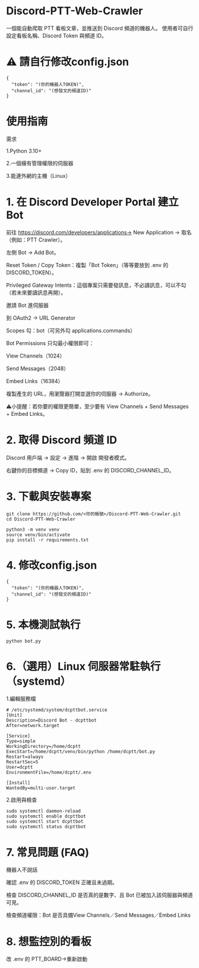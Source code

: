 # Discord-PTT-Web-Crawler
一個能自動爬取 PTT 看板文章，並推送到 Discord 頻道的機器人。 使用者可自行設定看板名稱、Discord Token 與頻道 ID。
# ⚠️ 請自行修改config.json
```
{
  "token": "(你的機器人TOKEN)",
  "channel_id": "(想發文的頻道ID)"
}
```
# 使用指南
需求

1.Python 3.10+

2.一個擁有管理權限的伺服器

3.能連外網的主機（Linux）

# 1. 在 Discord Developer Portal 建立 Bot

前往 https://discord.com/developers/applications→ New Application → 取名（例如：PTT Crawler）。

左側 Bot → Add Bot。

Reset Token / Copy Token：複製「Bot Token」（等等要放到 .env 的 DISCORD_TOKEN）。

Privileged Gateway Intents：這個專案只需要發訊息，不必讀訊息，可以不勾（若未來要讀訊息再開）。

邀請 Bot 進伺服器

到 OAuth2 → URL Generator

Scopes 勾：bot（可另外勾 applications.commands）

Bot Permissions 只勾最小權限即可：

View Channels（1024）

Send Messages（2048）

Embed Links（16384）

複製產生的 URL，用瀏覽器打開並選你的伺服器 → Authorize。

⚠️小提醒：若你要的權限更簡單，至少要有 View Channels + Send Messages + Embed Links。

# 2. 取得 Discord 頻道 ID
Discord 用戶端 → 設定 → 進階 → 開啟 開發者模式。

右鍵你的目標頻道 → Copy ID，貼到 .env 的 DISCORD_CHANNEL_ID。

# 3. 下載與安裝專案
```
git clone https://github.com/<你的帳號>/Discord-PTT-Web-Crawler.git
cd Discord-PTT-Web-Crawler

python3 -m venv venv
source venv/bin/activate
pip install -r requirements.txt
```

# 4. 修改config.json
```
{
  "token": "(你的機器人TOKEN)",
  "channel_id": "(想發文的頻道ID)"
}
```

# 5. 本機測試執行
```
python bot.py
```

# 6.（選用）Linux 伺服器常駐執行（systemd）
1.編輯服務檔
```
# /etc/systemd/system/dcpttbot.service
[Unit]
Description=Discord Bot - dcpttbot
After=network.target

[Service]
Type=simple
WorkingDirectory=/home/dcptt
ExecStart=/home/dcptt/venv/bin/python /home/dcptt/bot.py
Restart=always
RestartSec=5
User=dcptt
EnvironmentFile=/home/dcptt/.env

[Install]
WantedBy=multi-user.target
```
2.啟用與檢查
```
sudo systemctl daemon-reload
sudo systemctl enable dcpttbot
sudo systemctl start dcpttbot
sudo systemctl status dcpttbot
```

# 7. 常見問題 (FAQ)
機器人不說話

確認 .env 的 DISCORD_TOKEN 正確且未過期。

檢查 DISCORD_CHANNEL_ID 是否真的是數字、且 Bot 已被加入該伺服器與頻道可見。

檢查頻道權限：Bot 是否具備View Channels／Send Messages／Embed Links

# 8. 想監控別的看板
改 .env 的 PTT_BOARD->重新啟動
